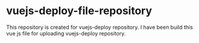 # vuejs-deploy-file-repository
This repository is created for vuejs-deploy repository. I have been build this vue js file for uploading vuejs-deploy repository.
